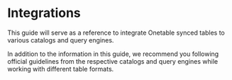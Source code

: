 # Integrations

This guide will serve as a reference to integrate Onetable synced tables to various
catalogs and query engines.

In addition to the information in this guide, we recommend you following official guidelines
from the respective catalogs and query engines while working with different table formats.